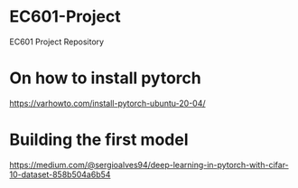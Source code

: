 # EC601-Project
EC601 Project Repository


# On how to install pytorch
https://varhowto.com/install-pytorch-ubuntu-20-04/

# Building the first model
https://medium.com/@sergioalves94/deep-learning-in-pytorch-with-cifar-10-dataset-858b504a6b54
